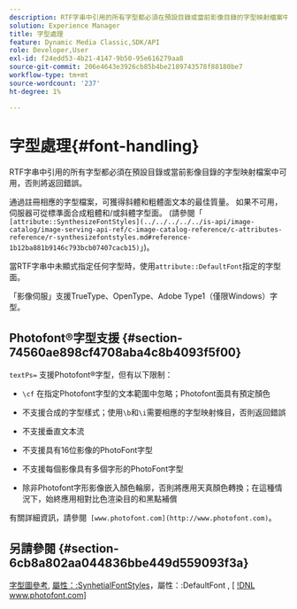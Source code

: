 ```yaml
---
description: RTF字串中引用的所有字型都必須在預設目錄或當前影像目錄的字型映射檔案中可用，否則將返回錯誤。
solution: Experience Manager
title: 字型處理
feature: Dynamic Media Classic,SDK/API
role: Developer,User
exl-id: f24edd53-4b21-4147-9b50-95e616279aa8
source-git-commit: 206e4643e3926cb85b4be2189743578f88180be7
workflow-type: tm+mt
source-wordcount: '237'
ht-degree: 1%

---
```


# 字型處理{#font-handling}

RTF字串中引用的所有字型都必須在預設目錄或當前影像目錄的字型映射檔案中可用，否則將返回錯誤。

通過註冊相應的字型檔案，可獲得斜體和粗體面文本的最佳質量。 如果不可用，伺服器可從標準面合成粗體和/或斜體字型面。 (請參閱「` [attribute::SynthesizeFontStyles](../../../../../is-api/image-catalog/image-serving-api-ref/c-image-catalog-reference/c-attributes-reference/r-synthesizefontstyles.md#reference-1b12ba881b9146c793bcb07407cacb15)`」)。

當RTF字串中未顯式指定任何字型時，使用`attribute::DefaultFont`指定的字型面。

「影像伺服」支援TrueType、OpenType、Adobe Type1（僅限Windows）字型。

## Photofont®字型支援 {#section-74560ae898cf4708aba4c8b4093f5f00}

`textPs=` 支援Photofont®字型，但有以下限制：

* `\cf` 在指定Photofont字型的文本範圍中忽略；Photofont面具有預定顏色
* 不支援合成的字型樣式；使用`\b`和`\i`需要相應的字型映射條目，否則返回錯誤

* 不支援垂直文本流
* 不支援具有16位影像的PhotoFont字型
* 不支援每個影像具有多個字形的PhotoFont字型
* 除非Photofont字形影像嵌入顏色輪廓，否則將應用天真顏色轉換；在這種情況下，始終應用相對比色渲染目的和黑點補償

有關詳細資訊，請參閱` [www.photofont.com](http://www.photofont.com)`。

## 另請參閱 {#section-6cb8a802aa044836bbe449d559093f3a}

[字型圖參考](../../../../../is-api/image-catalog/image-serving-api-ref/c-image-catalog-reference/c-font-map-reference/c-font-map-reference.md#concept-f81f319d03c646c5a8ef87b3277dd37d), [屬性：:SynhetialFontStyles](../../../../../is-api/image-catalog/image-serving-api-ref/c-image-catalog-reference/c-attributes-reference/r-synthesizefontstyles.md#reference-1b12ba881b9146c793bcb07407cacb15)，屬性：:DefaultFont [](../../../../../is-api/image-catalog/image-serving-api-ref/c-image-catalog-reference/c-attributes-reference/r-defaultfont.md#reference-48b763ac254545e89a25c76ff7581107),  [ [!DNL www.photofont.com] ](http://www.photofont.com)
